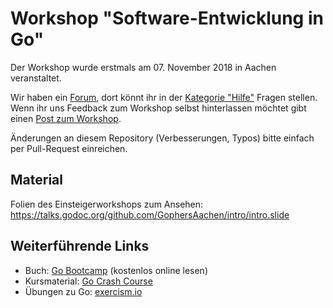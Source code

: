 Workshop "Software-Entwicklung in Go"
=====================================

Der Workshop wurde erstmals am 07. November 2018 in Aachen veranstaltet.

Wir haben ein [Forum](https://gophers-aachen.de), dort könnt ihr in der
[Kategorie "Hilfe"](https://gophers-aachen.de/c/hilfe) Fragen stellen. Wenn ihr
uns Feedback zum Workshop selbst hinterlassen möchtet gibt einen [Post zum
Workshop](https://gophers-aachen.de/t/einsteiger-workshop-software-entwicklung-mit-go/14).

Änderungen an diesem Repository (Verbesserungen, Typos) bitte einfach per
Pull-Request einreichen.

Material
--------

Folien des Einsteigerworkshops zum Ansehen: https://talks.godoc.org/github.com/GophersAachen/intro/intro.slide

Weiterführende Links
--------------------

 * Buch: [Go Bootcamp](http://www.golangbootcamp.com/book/frontmatter) (kostenlos online lesen)
 * Kursmaterial: [Go Crash Course](https://gitlab.com/phinicota/golang-crash-course)
 * Übungen zu Go: [exercism.io](https://exercism.io/tracks/go)
